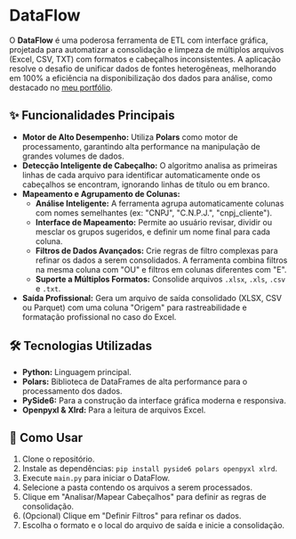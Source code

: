 # DataFlow

O **DataFlow** é uma poderosa ferramenta de ETL com interface gráfica, projetada para automatizar a consolidação e limpeza de múltiplos arquivos (Excel, CSV, TXT) com formatos e cabeçalhos inconsistentes. A aplicação resolve o desafio de unificar dados de fontes heterogêneas, melhorando em 100% a eficiência na disponibilização dos dados para análise, como destacado no [meu portfólio](https://lontrasep1914.github.io/).

## ✨ Funcionalidades Principais

* **Motor de Alto Desempenho:** Utiliza **Polars** como motor de processamento, garantindo alta performance na manipulação de grandes volumes de dados.
* **Detecção Inteligente de Cabeçalho:** O algoritmo analisa as primeiras linhas de cada arquivo para identificar automaticamente onde os cabeçalhos se encontram, ignorando linhas de título ou em branco.
* **Mapeamento e Agrupamento de Colunas:**
    * **Análise Inteligente:** A ferramenta agrupa automaticamente colunas com nomes semelhantes (ex: "CNPJ", "C.N.P.J.", "cnpj_cliente").
    * **Interface de Mapeamento:** Permite ao usuário revisar, dividir ou mesclar os grupos sugeridos, e definir um nome final para cada coluna.
    * **Filtros de Dados Avançados:** Crie regras de filtro complexas para refinar os dados a serem consolidados. A ferramenta combina filtros na mesma coluna com "OU" e filtros em colunas diferentes com "E".
    * **Suporte a Múltiplos Formatos:** Consolide arquivos `.xlsx`, `.xls`, `.csv` e `.txt`.
* **Saída Profissional:** Gera um arquivo de saída consolidado (XLSX, CSV ou Parquet) com uma coluna "Origem" para rastreabilidade e formatação profissional no caso do Excel.

## 🛠️ Tecnologias Utilizadas

* **Python:** Linguagem principal.
* **Polars:** Biblioteca de DataFrames de alta performance para o processamento dos dados.
* **PySide6:** Para a construção da interface gráfica moderna e responsiva.
* **Openpyxl & Xlrd:** Para a leitura de arquivos Excel.

## 🚀 Como Usar

1.  Clone o repositório.
2.  Instale as dependências: `pip install pyside6 polars openpyxl xlrd`.
3.  Execute `main.py` para iniciar o DataFlow.
4.  Selecione a pasta contendo os arquivos a serem processados.
5.  Clique em "Analisar/Mapear Cabeçalhos" para definir as regras de consolidação.
6.  (Opcional) Clique em "Definir Filtros" para refinar os dados.
7.  Escolha o formato e o local do arquivo de saída e inicie a consolidação.
